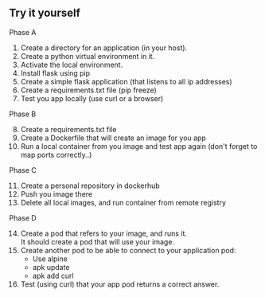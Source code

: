 
## Try it yourself


Phase A
1. Create a directory for an application (in your host).
2. Create a python virtual environment in it.
3. Activate the local environment.
4. Install flask using pip
5. Create a simple flask application (that listens to all ip addresses)
6. Create a requirements.txt file (pip freeze)
7. Test you app locally (use curl or a browser)

Phase B

8. Create a requirements.txt file
9. Create a Dockerfile that will create an image for you app
10. Run a local container from you image and test app again
   (don't forget to map ports correctly..)

Phase C  

11. Create a personal repository in dockerhub
12. Push you image there
13. Delete all local images, and run container from remote registry

Phase D  

14. Create a pod that refers to your image, and runs it.  
    It should create a pod that will use your image.  
15. Create another pod to be able to connect to your application pod:  
    - Use alpine
    - apk update
    - apk add curl
16. Test (using curl) that your app pod returns a correct answer.
